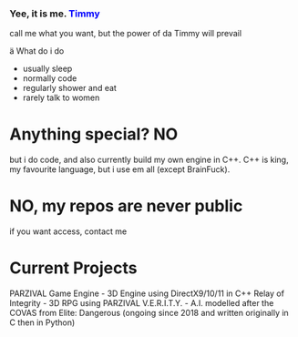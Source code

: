 ### Yee, it is me. <span style="color: blue"> Timmy </span>

  call me what you want, but the power of da Timmy will prevail

ä What do i do
- usually sleep
- normally code
- regularly shower and eat
- rarely talk to women

# Anything special? NO

  but i do code, and also currently build my own engine in C++.
  C++ is king, my favourite language, but i use em all (except BrainFuck).

# NO, my repos are never public

  if you want access, contact me


# Current Projects

  PARZIVAL Game Engine - 3D Engine using DirectX9/10/11 in C++
  Relay of Integrity - 3D RPG using PARZIVAL
  V.E.R.I.T.Y. - A.I. modelled after the COVAS from Elite: Dangerous (ongoing since 2018 and written originally in C then in Python)
